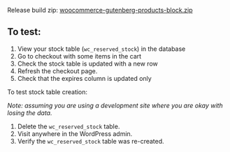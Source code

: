 Release build zip:
[woocommerce-gutenberg-products-block.zip](https://github.com/woocommerce/woocommerce-gutenberg-products-block/archive/v2.6.1.zip)

## To test:

1. View your stock table (`wc_reserved_stock`) in the database
2. Go to checkout with some items in the cart
3. Check the stock table is updated with a new row
4. Refresh the checkout page.
5. Check that the expires column is updated only

To test stock table creation:

_Note: assuming you are using a development site where you are okay with losing the data._

1. Delete the `wc_reserved_stock` table.
2. Visit anywhere in the WordPress admin.
3. Verify the `wc_reserved_stock` table was re-created.
